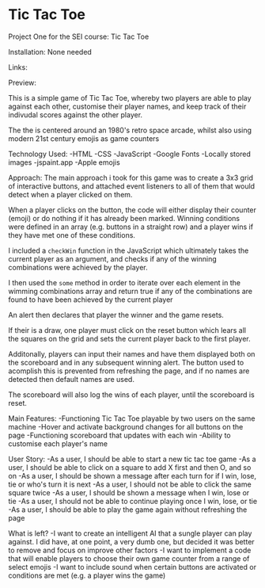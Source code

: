 # Tic Tac Toe

Project One for the SEI course: Tic Tac Toe

Installation: None needed

Links:

Preview:

This is a simple game of Tic Tac Toe, whereby two players are able to play against each other, customise their player names, and keep track of their indivudal scores against the other player.

The the is centered around an 1980's retro space arcade, whilst also using modern 21st century emojis as game counters

Technology Used:
-HTML
-CSS
-JavaScript
-Google Fonts
-Locally stored images
-jspaint.app
-Apple emojis

Approach:
The main approach i took for this game was to create a 3x3 grid of interactive buttons, and attached event listeners to all of them that would detect when a player clicked on them.

When a player clicks on the button, the code will either display their counter (emoji) or do nothing if it has already been marked. Winning conditions were defined in an array (e.g. buttons in a straight row) and a player wins if they have met one of these conditions.

I included a `checkWin` function in the JavaScript which ultimately takes the current player as an argument, and checks if any of the winning combinations were achieved by the player.

I then used the `some` method in order to iterate over each element in the wimming combinations array and return true if any of the combinations are found to have been achieved by the current player

An alert then declares that player the winner and the game resets.

If their is a draw, one player must click on the reset button which lears all the squares on the grid and sets the current player back to the first player.

Additonally, players can input their names and have them displayed both on the scoreboard and in any subsequent winning alert. The button used to acomplish this is prevented from refreshing the page, and if no names are detected then default names are used.

The scoreboard will also log the wins of each player, until the scoreboard is reset.

Main Features:
-Functioning Tic Tac Toe playable by two users on the same machine
-Hover and activate background changes for all buttons on the page
-Functioning scoreboard that updates with each win
-Ability to customise each player's name

User Story:
-As a user, I should be able to start a new tic tac toe game
-As a user, I should be able to click on a square to add X first and then O, and so on
-As a user, I should be shown a message after each turn for if I win, lose, tie or who's turn it is next
-As a user, I should not be able to click the same square twice
-As a user, I should be shown a message when I win, lose or tie
-As a user, I should not be able to continue playing once I win, lose, or tie
-As a user, I should be able to play the game again without refreshing the page

What is left?
-I want to create an intelligent AI that a sungle player can play against. I did have, at one point, a very dumb one, but decided it was better to remove and focus on improve other factors
-I want to implement a code that will enable players to choose their own game counter from a range of select emojis
-I want to include sound when certain buttons are activated or conditions are met (e.g. a player wins the game)
